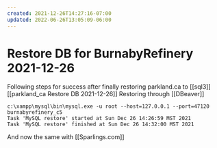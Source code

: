 ```yaml
---
created: 2021-12-26T14:27:16-07:00
updated: 2022-06-26T13:05:09-06:00
---
```

# Restore DB for BurnabyRefinery 2021-12-26


Following steps for success after finally restoring parkland.ca to [[sql3]]
[[parkland_ca Restore DB 2021-12-26]]
Restoring through [[DBeaver]]

```shell
c:\xampp\mysql\bin\mysql.exe -u root --host=127.0.0.1 --port=47120 burnabyrefinery_c5
Task 'MySQL restore' started at Sun Dec 26 14:26:59 MST 2021
Task 'MySQL restore' finished at Sun Dec 26 14:32:00 MST 2021
```

And now the same with [[Sparlings.com]]


